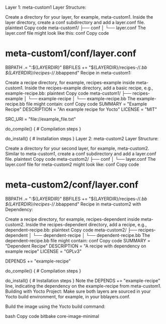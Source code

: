 Layer 1: meta-custom1
Layer Structure:

Create a directory for your layer, for example, meta-custom1.
Inside the layer directory, create a conf subdirectory and add a layer.conf file.
plaintext
Copy code
meta-custom1/
├── conf
│   └── layer.conf
The layer.conf file might look like this:
conf
Copy code
# meta-custom1/conf/layer.conf
BBPATH .= ":${LAYERDIR}"
BBFILES += "${LAYERDIR}/recipes-*/*/*.bb ${LAYERDIR}/recipes-*/*/*.bbappend"
Recipe in meta-custom1:

Create a recipe directory, for example, recipes-example inside meta-custom1.
Inside the recipes-example directory, add a basic recipe, e.g., example-recipe.bb:
plaintext
Copy code
meta-custom1/
├── recipes-example
│   └── example-recipe
│       └── example-recipe.bb
The example-recipe.bb file might contain:
conf
Copy code
SUMMARY = "Example Recipe"
DESCRIPTION = "An example recipe for Yocto"
LICENSE = "MIT"

SRC_URI = "file://example_file.txt"

do_compile() {
    # Compilation steps
}

do_install() {
    # Installation steps
}
Layer 2: meta-custom2
Layer Structure:

Create a directory for your second layer, for example, meta-custom2.
Similar to meta-custom1, create a conf subdirectory and add a layer.conf file.
plaintext
Copy code
meta-custom2/
├── conf
│   └── layer.conf
The layer.conf file for meta-custom2 might look like:
conf
Copy code
# meta-custom2/conf/layer.conf
BBPATH .= ":${LAYERDIR}"
BBFILES += "${LAYERDIR}/recipes-*/*/*.bb ${LAYERDIR}/recipes-*/*/*.bbappend"
Recipe in meta-custom2 with Dependency:

Create a recipe directory, for example, recipes-dependent inside meta-custom2.
Inside the recipes-dependent directory, add a recipe, e.g., dependent-recipe.bb:
plaintext
Copy code
meta-custom2/
├── recipes-dependent
│   └── dependent-recipe
│       └── dependent-recipe.bb
The dependent-recipe.bb file might contain:
conf
Copy code
SUMMARY = "Dependent Recipe"
DESCRIPTION = "A recipe with dependency on example recipe"
LICENSE = "GPLv3"

DEPENDS += "example-recipe"

do_compile() {
    # Compilation steps
}

do_install() {
    # Installation steps
}
Note the DEPENDS += "example-recipe" line, indicating the dependency on the example-recipe from meta-custom1.
Building with Yocto Project:
Make sure both layers are sourced in your Yocto build environment, for example, in your bblayers.conf.

Build the image using the Yocto build command:

bash
Copy code
bitbake core-image-minimal
